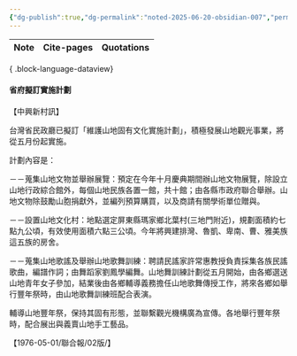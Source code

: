 ```yaml
---
{"dg-publish":true,"dg-permalink":"noted-2025-06-20-obsidian-007","permalink":"/noted-2025-06-20-obsidian-007/","title":"維護山地固有文化 省府擬訂實施計劃","tags":["花蓮縣志"],"noteIcon":"3","created":"2025-05-15T19:53:00.677+08:00","updated":"2025-06-20T11:02:19.486+08:00"}
---
```





| Note | Cite-pages | Quotations |
| ---- | ---------- | ---------- |

{ .block-language-dataview}


#### 省府擬訂實施計劃

【中興新村訊】

台灣省民政廳已擬訂「維護山地固有文化實施計劃」，積極發展山地觀光事業，將從五月份起實施。

計劃內容是：

－－蒐集山地文物並舉辦展覽：預定在今年十月慶典期間辦山地文物展覽，除設立山地行政綜合館外，每個山地民族各置一館，共十館；由各縣市政府聯合舉辦。山地文物除鼓勵山胞捐獻外，並編列預算購買，以及商請有關學術單位贈與。

－－設置山地文化村：地點選定屏東縣瑪家鄉北葉村(三地門附近)，規劃面積約七點九公頃，有效使用面積六點三公頃。今年將興建排灣、魯凱、卑南、曹、雅美族這五族的房舍。

－－蒐集山地歌謠及舉辦山地歌舞訓練：聘請民謠家許常惠教授負責採集各族民謠歌曲，編譜作詞；由舞蹈家劉鳳學編舞。山地舞訓練計劃從五月開始，由各鄉選送山地青年女子參加，結業後由各鄉輔導義務擔任山地歌舞傳授工作，將來各鄉如舉行豐年祭時，由山地歌舞訓練班配合表演。

輔導山地豐年祭，保持其固有形態，並聯繫觀光機構廣為宣傳。各地舉行豐年祭時，配合展出與義賣山地手工藝品。

【1976-05-01/聯合報/02版/】